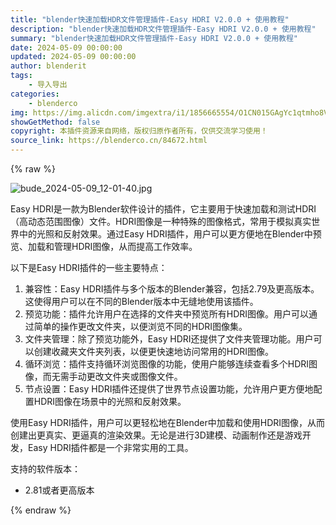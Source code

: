 ```yaml
---
title: "blender快速加载HDR文件管理插件-Easy HDRI V2.0.0 + 使用教程"
description: "blender快速加载HDR文件管理插件-Easy HDRI V2.0.0 + 使用教程"
summary: "blender快速加载HDR文件管理插件-Easy HDRI V2.0.0 + 使用教程"
date: 2024-05-09 00:00:00
updated: 2024-05-09 00:00:00
author: blenderit
tags: 
    - 导入导出
categories:
    - blenderco
img: https://img.alicdn.com/imgextra/i1/1856665554/O1CN015GAgYc1qtmho8VYBe_!!1856665554.jpg
showGetMethod: false
copyright: 本插件资源来自网络，版权归原作者所有，仅供交流学习使用！
source_link: https://blenderco.cn/84672.html
---
```


{% raw %}
<p><img src="https://img.alicdn.com/imgextra/i1/1856665554/O1CN015GAgYc1qtmho8VYBe_!!1856665554.jpg" alt="bude_2024-05-09_12-01-40.jpg"></p><p class="">Easy HDRI是一款为Blender软件设计的插件，它主要用于快速加载和测试HDRI（高动态范围图像）文件。HDRI图像是一种特殊的图像格式，常用于模拟真实世界中的光照和反射效果。通过Easy HDRI插件，用户可以更方便地在Blender中预览、加载和管理HDRI图像，从而提高工作效率。</p><p class="">以下是Easy HDRI插件的一些主要特点：</p><ol>
<li>兼容性：Easy HDRI插件与多个版本的Blender兼容，包括2.79及更高版本。这使得用户可以在不同的Blender版本中无缝地使用该插件。</li>
<li>预览功能：插件允许用户在选择的文件夹中预览所有HDRI图像。用户可以通过简单的操作更改文件夹，以便浏览不同的HDRI图像集。</li>
<li>文件夹管理：除了预览功能外，Easy HDRI还提供了文件夹管理功能。用户可以创建收藏夹文件夹列表，以便更快速地访问常用的HDRI图像。</li>
<li>循环浏览：插件支持循环浏览图像的功能，使用户能够连续查看多个HDRI图像，而无需手动更改文件夹或图像文件。</li>
<li>节点设置：Easy HDRI插件还提供了世界节点设置功能，允许用户更方便地配置HDRI图像在场景中的光照和反射效果。</li>
</ol><p class="">使用Easy HDRI插件，用户可以更轻松地在Blender中加载和使用HDRI图像，从而创建出更真实、更逼真的渲染效果。无论是进行3D建模、动画制作还是游戏开发，Easy HDRI插件都是一个非常实用的工具。</p><p>支持的软件版本：</p><ul>
<li>2.81或者更高版本</li>
</ul>
<div style="display: none">blenderco</div>
{% endraw %}